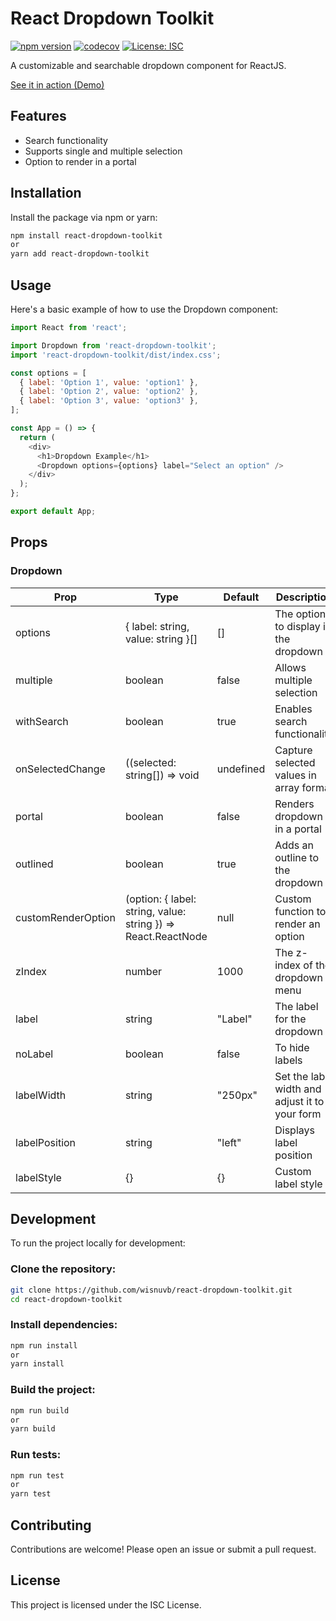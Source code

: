 # React Dropdown Toolkit

[![npm version](https://badge.fury.io/js/react-dropdown-toolkit.svg)](https://badge.fury.io/js/react-dropdown-toolkit)
[![codecov](https://codecov.io/gh/wisnuvb/react-dropdown-toolkit/graph/badge.svg?token=FHNNKMD3G5)](https://codecov.io/gh/wisnuvb/react-dropdown-toolkit)
[![License: ISC](https://img.shields.io/badge/License-ISC-yellow.svg)](https://opensource.org/license/isc-license-txt)

A customizable and searchable dropdown component for ReactJS.

[See it in action (Demo)](https://react-dropdown-toolkit.vercel.app/)

## Features

- Search functionality
- Supports single and multiple selection
- Option to render in a portal

## Installation

Install the package via npm or yarn:

```bash
npm install react-dropdown-toolkit
or
yarn add react-dropdown-toolkit
```

## Usage

Here's a basic example of how to use the Dropdown component:

```js
import React from 'react';

import Dropdown from 'react-dropdown-toolkit';
import 'react-dropdown-toolkit/dist/index.css';

const options = [
  { label: 'Option 1', value: 'option1' },
  { label: 'Option 2', value: 'option2' },
  { label: 'Option 3', value: 'option3' },
];

const App = () => {
  return (
    <div>
      <h1>Dropdown Example</h1>
      <Dropdown options={options} label="Select an option" />
    </div>
  );
};

export default App;
```

## Props

### Dropdown

| Prop               | Type                                                          | Default   | Description                                    |
| ------------------ | ------------------------------------------------------------- | --------- | ---------------------------------------------- |
| options            | { label: string, value: string }[]                            | []        | The options to display in the dropdown         |
| multiple           | boolean                                                       | false     | Allows multiple selection                      |
| withSearch         | boolean                                                       | true      | Enables search functionality                   |
| onSelectedChange   | ((selected: string[]) => void                                 | undefined | Capture selected values in array format        |
| portal             | boolean                                                       | false     | Renders dropdown in a portal                   |
| outlined           | boolean                                                       | true      | Adds an outline to the dropdown                |
| customRenderOption | (option: { label: string, value: string }) => React.ReactNode | null      | Custom function to render an option            |
| zIndex             | number                                                        | 1000      | The z-index of the dropdown menu               |
| label              | string                                                        | "Label"   | The label for the dropdown                     |
| noLabel            | boolean                                                       | false     | To hide labels                                 |
| labelWidth         | string                                                        | "250px"   | Set the label width and adjust it to your form |
| labelPosition      | string                                                        | "left"    | Displays label position                        |
| labelStyle         | {}                                                            | {}        | Custom label style                             |

## Development

To run the project locally for development:

### Clone the repository:

```bash
git clone https://github.com/wisnuvb/react-dropdown-toolkit.git
cd react-dropdown-toolkit
```

### Install dependencies:

```bash
npm run install
or
yarn install
```

### Build the project:

```bash
npm run build
or
yarn build
```

### Run tests:

```bash
npm run test
or
yarn test
```

## Contributing

Contributions are welcome! Please open an issue or submit a pull request.

## License

This project is licensed under the ISC License.
